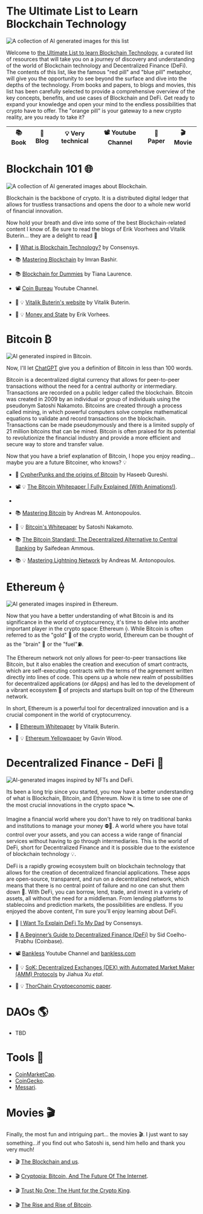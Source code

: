 # The Ultimate List to Learn Blockchain Technology

![A collection of AI generated images for this list](/images/banner.svg "A collection of AI generated images for this List")

Welcome to [the Ultimate List to learn Blockchain Technology](https://www.patozavala.com/the-ultimate-list-to-learning-blockchain-technology/), a curated list of resources that will take you on a journey of discovery and understanding of the world of Blockchain technology and Decentralized Finance (DeFi). The contents of this list, like the famous "red pill" and "blue pill" metaphor, will give you the opportunity to see beyond the surface and dive into the depths of the technology. From books and papers, to blogs and movies, this list has been carefully selected to provide a comprehensive overview of the key concepts, benefits, and use cases of Blockchain and DeFi. Get ready to expand your knowledge and open your mind to the endless possibilities that crypto have to offer. The "orange pill" is your gateway to a new crypto reality, are you ready to take it?



| 📚 Book | 📝 Blog | 💡 Very technical | 📽️ Youtube Channel | 📃 Paper | 🎬 Movie |
| ----------- | ----------- | -----------  | ----------- | ----------- | ----------- |


# Blockchain 101 🌐
![A collection of AI generated images about Blockchain.](/images/blockchain.svg "A collection of AI generated images about Blockchain.")

Blockchain is the backbone of crypto. It is a distributed digital ledger that allows for trustless transactions and opens the door to a whole new world of financial innovation.

Now hold your breath and dive into some of the best Blockchain-related content I know of. Be sure to read the blogs of Erik Voorhees and Vitalik Buterin... they are a delight to read 🤌

- 📝 [What is Blockchain Technology?](https://consensys.net/knowledge-base/blockchain/) by Consensys.

- 📚 [Mastering Blockchain](https://www.packtpub.com/product/mastering-blockchain/9781787125445) by Imran Bashir.

- 📚 [Blockchain for Dummies](https://www.amazon.com/Blockchain-Dummies-Computers-Tiana-Laurence/dp/1119365597) by Tiana Laurence.

- 📽️ [Coin Bureau](https://youtube.com/@CoinBureau) Youtube Channel.

- 📝 💡 [Vitalik Buterin's website](https://vitalik.ca) by Vitalik Buterin.

- 📝 💡 [Money and State](https://www.moneyandstate.com) by Erik Vorhees.

# Bitcoin ₿

![AI generated inspired in Bitcoin.](/images/bitcoin.svg "A collection of AI generated images inspired in Bitcoin.")

Now, I'll let [ChatGPT](https://openai.com/blog/chatgpt/) give you a definition of Bitcoin in less than 100 words.

Bitcoin is a decentralized digital currency that allows for peer-to-peer transactions without the need for a central authority or intermediary. Transactions are recorded on a public ledger called the blockchain. Bitcoin was created in 2009 by an individual or group of individuals using the pseudonym Satoshi Nakamoto. Bitcoins are created through a process called mining, in which powerful computers solve complex mathematical equations to validate and record transactions on the blockchain. Transactions can be made pseudonymously and there is a limited supply of 21 million bitcoins that can be mined. Bitcoin is often praised for its potential to revolutionize the financial industry and provide a more efficient and secure way to store and transfer value.

Now that you have a brief explanation of Bitcoin, I hope you enjoy reading... maybe you are a future Bitcoiner, who knows? 💡

- 📝 [CypherPunks and the origins of Bitcoin](https://nakamoto.com/the-cypherpunks/) by Haseeb Qureshi.

- 📽️ 💡 [The Bitcoin Whitepaper | Fully Explained (With Animations!)](https://www.youtube.com/watch?v=NoqNhWnjE1Q).
- 
- 📚 [Mastering Bitcoin](https://github.com/bitcoinbook/bitcoinbook) by Andreas M. Antonopoulos. 

- 📃 💡 [Bitcoin's Whitepaper](https://bitcoin.org/bitcoin.pdf) by Satoshi Nakamoto.

- 📚 [The Bitcoin Standard: The Decentralized Alternative to Central Banking](https://www.amazon.com/Bitcoin-Standard-Decentralized-Alternative-Central-ebook/dp/B07BPM3GZQ) by Saifedean Ammous.

- 📚 💡 [Mastering Lightning Network](https://aantonop.com/books/mastering-the-lightning-network/) by Andreas M. Antonopoulos.

# Ethereum ⟠


![AI generated images inspired in Ethereum.](/images/ethereum.svg "AI generated images inspired in Ethereum.")

Now that you have a better understanding of what Bitcoin is and its significance in the world of cryptocurrency, it's time to delve into another important player in the crypto space: Ethereum ⟠. While Bitcoin is often referred to as the "gold" 👑 of the crypto world, Ethereum can be thought of as the "brain" 🧠 or the "fuel"⛽. 

The Ethereum network not only allows for peer-to-peer transactions like Bitcoin, but it also enables the creation and execution of smart contracts, which are self-executing contracts with the terms of the agreement written directly into lines of code. This opens up a whole new realm of possibilities for decentralized applications (or dApps) and has led to the development of a vibrant ecosystem 🚀 of projects and startups built on top of the Ethereum network.

In short, Ethereum is a powerful tool for decentralized innovation and is a crucial component in the world of cryptocurrency.

- 📃 [Ethereum Whitepaper](https://ethereum.org/en/whitepaper/) by Vitalik Buterin.

- 📃 💡 [Ethereum Yellowpaper](https://github.com/ethereum/yellowpaper) by Gavin Wood.

# Decentralized Finance - DeFi 🤑

![AI-generated images inspired by NFTs and DeFi.](/images/defi.svg "AI-generated images inspired by NFTs and DeFi.")

Its been a long trip since you started, you now have a better understanding of what is Blockchain, Bitcoin, and Ethereum.  Now it is time to see one of the most crucial innovations in the crypto space 🛰️.

Imagine a financial world where you don't have to rely on traditional banks and institutions to manage your money ⛔🏦. A world where you have total control over your assets, and you can access a wide range of financial services without having to go through intermediaries. This is the world of DeFi, short for Decentralized Finance and it is possible due to the existence of blockchain technology 💡.

DeFi is a rapidly growing ecosystem built on blockchain technology that allows for the creation of decentralized financial applications. These apps are open-source, transparent, and run on a decentralized network, which means that there is no central point of failure and no one can shut them down 💪. With DeFi, you can borrow, lend, trade, and invest in a variety of assets, all without the need for a middleman. From lending platforms to stablecoins and prediction markets, the possibilities are endless.
If you enjoyed the above content, I'm sure you'll enjoy learning about DeFi.

- 📝 [I Want To Explain DeFi To My Dad](https://consensys.net/blog/codefi/explain-defi-to-your-dad/) by Consensys.

- 📝 [A Beginner’s Guide to Decentralized Finance (DeFi)](https://www.coinbase.com/blog/a-beginners-guide-to-decentralized-finance-defi) by Sid Coelho-Prabhu (Coinbase).

- 📽️ [Bankless](https://youtube.com/@Bankless) Youtube Channel and [bankless.com](https://www.bankless.com/)

- 📃 💡 [SoK: Decentralized Exchanges (DEX) with
Automated Market Maker (AMM) Protocols](https://arxiv.org/pdf/2103.12732.pdf) by Jiahua Xu *etal*.

- 📃 💡 [ThorChain Cryptoeconomic paper](https://github.com/thorchain/Resources/blob/master/Whitepapers/THORChain-Cryptoeconomic-Paper-May2020.pdf). 


# DAOs 🌎

- TBD

# Tools 🔧
- [CoinMarketCap](https://coinmarketcap.com/).
- [CoinGecko](https://www.coingecko.com/).
- [Messari](https://messari.io/research).

# Movies 🎬

Finally, the most fun and intriguing part... the movies 🎬. I just want to say something...if you find out who Satoshi is, send him hello and thank you very much!

- 🎬 [The Blockchain and us](https://blockchain-documentary.com/).

- 🎬 [Cryptopia: Bitcoin, And The Future Of The Internet](https://www.amazon.com/Cryptopia-Bitcoin-Blockchains-Future-Internet/dp/B08HSLGR29).

- 🎬 [Trust No One: The Hunt for the Crypto King](https://www.netflix.com/tudum/articles/trust-no-one-the-hunt-for-the-crypto-king-trailer).

- 🎬 [The Rise and Rise of Bitcoin](https://www.amazon.com/Rise-Bitcoin-Daniel-Mross/dp/B00OGM2ZY2).
